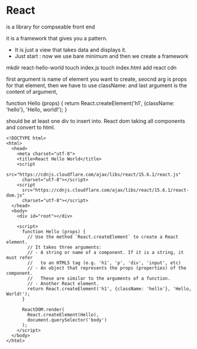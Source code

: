 # React 

is a library for compseable front end

it is a framework that gives you a pattern. 

* It is  just a view that takes data and displays it. 
* Just start : now we use bare minimum and then we create a framework

mkdir react-hello-world
touch index.js
touch index.html 
add react cdn 
<script src="https://cdnjs.cloudflare.com/ajax/libs/react/16.0.0-beta.5/cjs/react.development.js"></script>

first argument is name of element you want to create, seocnd arg is props for that element, then we have to use className: and last argument is the content of argument, 

function Hello (props) {
 return React.createElement('h1', {className: 'hello'}, 'Hello, world!');
}

should be at least one div to insert into. React dom taking all components and convert to html. 

```react
<!DOCTYPE html>
<html>
  <head>
    <meta charset="utf-8">
    <title>React Hello World</title>
    <script
      src="https://cdnjs.cloudflare.com/ajax/libs/react/15.6.1/react.js"
      charset="utf-8"></script>
    <script
      src="https://cdnjs.cloudflare.com/ajax/libs/react/15.6.1/react-dom.js"
      charset="utf-8"></script>
  </head>
  <body>
    <div id="root"></div>

    <script>
      function Hello (props) {
        // Use the method `React.createElement` to create a React element.
        // It takes three arguments:
        // - A string or name of a component. If it is a string, it must refer
        //   to an HTML5 tag (e.g. 'h1', 'p', 'div', 'input', etc)
        // - An object that represents the props (properties) of the component.
        //   These are similar to the arguments of a function.
        // - Another React element.
        return React.createElement('h1', {className: 'hello'}, 'Hello, World!');
      }

      ReactDOM.render(
        React.createElement(Hello),
        document.querySelector('body')
      );
    </script>
  </body>
</html>
```
